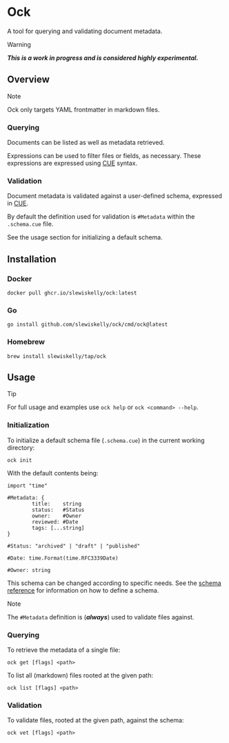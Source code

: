 # Ock

A tool for querying and validating document metadata.

> [!WARNING]
> ___This is a work in progress and is considered highly experimental.___

## Overview

> [!NOTE]
> Ock only targets YAML frontmatter in markdown files.

### Querying

Documents can be listed as well as metadata retrieved.

Expressions can be used to filter files or fields, as necessary. These
expressions are expressed using [CUE](https://cuelang.org/) syntax.

### Validation

Document metadata is validated against a user-defined schema, expressed in
[CUE](https://cuelang.org/).

By default the definition used for validation is `#Metadata` within the
`.schema.cue` file.

See the usage section for initializing a default schema.

## Installation

### Docker

```shell
docker pull ghcr.io/slewiskelly/ock:latest
```

### Go

```shell
go install github.com/slewiskelly/ock/cmd/ock@latest
```

### Homebrew

```shell
brew install slewiskelly/tap/ock
```

## Usage

> [!TIP]
> For full usage and examples use `ock help` or `ock <command> --help`.

### Initialization

To initialize a default schema file (`.schema.cue`) in the current working
directory:

```shell
ock init
```

With the default contents being:

```cue
import "time"

#Metadata: {
        title:    string
        status:   #Status
        owner:    #Owner
        reviewed: #Date
        tags: [...string]
}

#Status: "archived" | "draft" | "published"

#Date: time.Format(time.RFC3339Date)

#Owner: string
```

This schema can be changed according to specific needs. See the
[schema reference](./docs/references/schema.md) for information on how to define
a schema.

> [!NOTE]
> The `#Metadata` definition is (___always___) used to validate files against.

### Querying

To retrieve the metadata of a single file:

```shell
ock get [flags] <path>
```

To list all (markdown) files rooted at the given path:

```shell
ock list [flags] <path>
```

### Validation

To validate files, rooted at the given path, against the schema:

```shell
ock vet [flags] <path>
```
